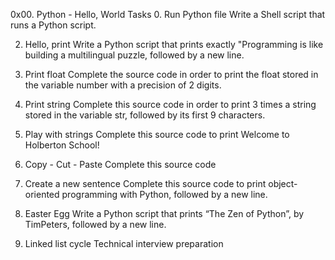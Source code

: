 0x00. Python - Hello, World
Tasks
0. Run Python file
Write a Shell script that runs a Python script.

2. Hello, print
Write a Python script that prints exactly "Programming is like building a multilingual puzzle, followed by a new line.

4. Print float
Complete the source code in order to print the float stored in the variable number with a precision of 2 digits.

5. Print string
Complete this source code in order to print 3 times a string stored in the variable str, followed by its first 9 characters.

6. Play with strings
Complete this source code to print Welcome to Holberton School!

7. Copy - Cut - Paste
Complete this source code

8. Create a new sentence
Complete this source code to print object-oriented programming with Python, followed by a new line.

9. Easter Egg
Write a Python script that prints “The Zen of Python”, by TimPeters, followed by a new line.

10. Linked list cycle
Technical interview preparation

